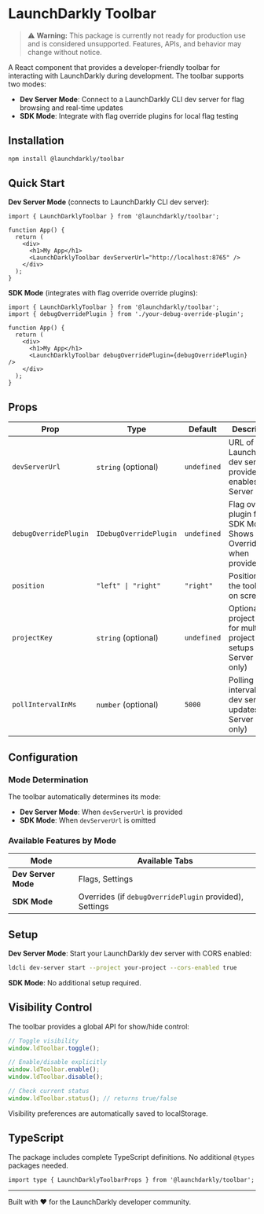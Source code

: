 # LaunchDarkly Toolbar

> ⚠️ **Warning:** This package is currently not ready for production use and is considered unsupported. Features, APIs, and behavior may change without notice.

A React component that provides a developer-friendly toolbar for interacting with LaunchDarkly during development. The toolbar supports two modes:

- **Dev Server Mode**: Connect to a LaunchDarkly CLI dev server for flag browsing and real-time updates
- **SDK Mode**: Integrate with flag override plugins for local flag testing

## Installation

```bash
npm install @launchdarkly/toolbar
```

## Quick Start

**Dev Server Mode** (connects to LaunchDarkly CLI dev server):

```tsx
import { LaunchDarklyToolbar } from '@launchdarkly/toolbar';

function App() {
  return (
    <div>
      <h1>My App</h1>
      <LaunchDarklyToolbar devServerUrl="http://localhost:8765" />
    </div>
  );
}
```

**SDK Mode** (integrates with flag override override plugins):

```tsx
import { LaunchDarklyToolbar } from '@launchdarkly/toolbar';
import { debugOverridePlugin } from './your-debug-override-plugin';

function App() {
  return (
    <div>
      <h1>My App</h1>
      <LaunchDarklyToolbar debugOverridePlugin={debugOverridePlugin} />
    </div>
  );
}
```

## Props

| Prop                  | Type                   | Default     | Description                                                               |
| --------------------- | ---------------------- | ----------- | ------------------------------------------------------------------------- |
| `devServerUrl`        | `string` (optional)    | `undefined` | URL of your LaunchDarkly dev server. If provided, enables Dev Server Mode |
| `debugOverridePlugin` | `IDebugOverridePlugin` | `undefined` | Flag override plugin for SDK Mode. Shows Overrides tab when provided      |
| `position`            | `"left" \| "right"`    | `"right"`   | Position of the toolbar on screen                                         |
| `projectKey`          | `string` (optional)    | `undefined` | Optional project key for multi-project setups (Dev Server Mode only)      |
| `pollIntervalInMs`    | `number` (optional)    | `5000`      | Polling interval for dev server updates (Dev Server Mode only)            |

## Configuration

### Mode Determination

The toolbar automatically determines its mode:

- **Dev Server Mode**: When `devServerUrl` is provided
- **SDK Mode**: When `devServerUrl` is omitted

### Available Features by Mode

| Mode                | Available Tabs                                          |
| ------------------- | ------------------------------------------------------- |
| **Dev Server Mode** | Flags, Settings                                         |
| **SDK Mode**        | Overrides (if `debugOverridePlugin` provided), Settings |

## Setup

**Dev Server Mode**: Start your LaunchDarkly dev server with CORS enabled:

```bash
ldcli dev-server start --project your-project --cors-enabled true
```

**SDK Mode**: No additional setup required.

## Visibility Control

The toolbar provides a global API for show/hide control:

```javascript
// Toggle visibility
window.ldToolbar.toggle();

// Enable/disable explicitly
window.ldToolbar.enable();
window.ldToolbar.disable();

// Check current status
window.ldToolbar.status(); // returns true/false
```

Visibility preferences are automatically saved to localStorage.

## TypeScript

The package includes complete TypeScript definitions. No additional `@types` packages needed.

```tsx
import type { LaunchDarklyToolbarProps } from '@launchdarkly/toolbar';
```

---

Built with ❤️ for the LaunchDarkly developer community.

